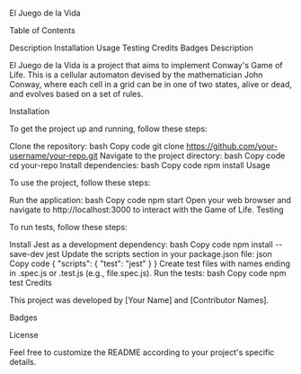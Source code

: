 El Juego de la Vida

Table of Contents

Description Installation Usage Testing Credits Badges Description

El Juego de la Vida is a project that aims to implement Conway's Game of Life. This is a cellular automaton devised by the mathematician John Conway, where each cell in a grid can be in one of two states, alive or dead, and evolves based on a set of rules.

Installation

To get the project up and running, follow these steps:

Clone the repository: bash Copy code git clone https://github.com/your-username/your-repo.git Navigate to the project directory: bash Copy code cd your-repo Install dependencies: bash Copy code npm install Usage

To use the project, follow these steps:

Run the application: bash Copy code npm start Open your web browser and navigate to http://localhost:3000 to interact with the Game of Life. Testing

To run tests, follow these steps:

Install Jest as a development dependency: bash Copy code npm install --save-dev jest Update the scripts section in your package.json file: json Copy code { "scripts": { "test": "jest" } } Create test files with names ending in .spec.js or .test.js (e.g., file.spec.js). Run the tests: bash Copy code npm test Credits

This project was developed by [Your Name] and [Contributor Names].

Badges

License

Feel free to customize the README according to your project's specific details.
